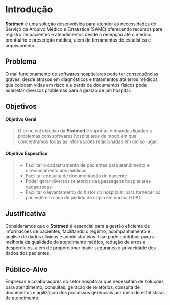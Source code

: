 # Introdução

**Statmed** é uma solução desenvolvida para atender às necessidades do Serviço de Arquivo Médico e Estatística (SAME) oferecendo recursos para registro de pacientes e atendimentos desde a recepção até o médico, prontuário e prescrição médica, além de ferramentas de estatística e arquivamento.

## Problema

O mal funcionamento de softwares hospitalares pode ter consequências graves, desde atrasos em diagnósticos e tratamentos até erros médicos que colocam vidas em risco e a perda de documentos físicos pode acarretar diversos problemas para a gestão de um hospital. 

## Objetivos

#### Objetivo Geral

> O principal objetivo da **Statmed** é suprir as demandas ligadas a problemas com softwares hospitalares de modo em que concentramos todas as informações relacionadas em um só lugar.

#### Objetivo Específico

>- Facilitar o cadastramento de pacientes para atendimento e direcionamento aos médicos
>- Facilitar consulta de documentação de paciente 
>- Poder gerar diversos relatórios das passagens hospitalares cadastradas
>- Facilitar o levantamento do histórico hospitalar para fornecer ao paciente em caso de pedido de cópia em norma LGPD.



## Justificativa

Consideramos que o **Statmed** é essencial para a gestão eficiente de informações de pacientes, facilitando o registro, acompanhamento e análise de dados clínicos e administrativos. Isso pode contribuir para a melhoria da qualidade do atendimento médico, redução de erros e desperdícios, além de proporcionar maior segurança e privacidade dos dados dos pacientes.

## Público-Alvo

Empresas e colaboradores do setor hospitalar que necessitam de soluções para atendimento, consultas, geração de relatórios, consulta de documentos e agilização dos processos gerenciais por meio de estatísticas de atendimento.
